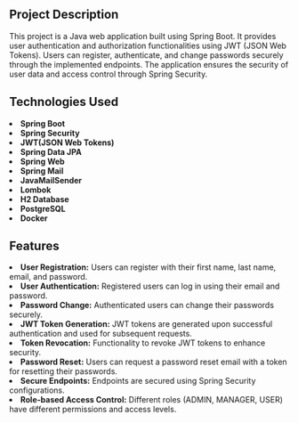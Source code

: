 <h2>Project Description</h2>
This project is a Java web application built using Spring Boot. It provides user authentication and authorization functionalities using JWT (JSON Web Tokens). Users can register, authenticate, and change passwords securely through the implemented endpoints. The application ensures the security of user data and access control through Spring Security.

<h2>Technologies Used</h2>
        <li><strong>Spring Boot</strong></li>
        <li><strong>Spring Security</strong> </li>
        <li><strong>JWT(JSON Web Tokens)</strong></li>
        <li><strong>Spring Data JPA</strong> </li>
        <li><strong>Spring Web</strong> </li>
        <li><strong>Spring Mail</strong> </li>
        <li><strong>JavaMailSender</strong></li>
        <li><strong>Lombok</strong> </li>
        <li><strong>H2 Database</strong></li>
        <li><strong>PostgreSQL</strong> </li>
        <li><strong>Docker</strong></li>

<h2>Features</h2>
        <li><strong>User Registration:</strong> Users can register with their first name, last name, email, and password.</li>
    <li><strong>User Authentication:</strong> Registered users can log in using their email and password.</li>
    <li><strong>Password Change:</strong> Authenticated users can change their passwords securely.</li>
    <li><strong>JWT Token Generation:</strong> JWT tokens are generated upon successful authentication and used for subsequent requests.</li>
    <li><strong>Token Revocation:</strong> Functionality to revoke JWT tokens to enhance security.</li>
    <li><strong>Password Reset:</strong> Users can request a password reset email with a token for resetting their passwords.</li>
    <li><strong>Secure Endpoints:</strong> Endpoints are secured using Spring Security configurations.</li>
    <li><strong>Role-based Access Control:</strong> Different roles (ADMIN, MANAGER, USER) have different permissions and access levels.</li>


